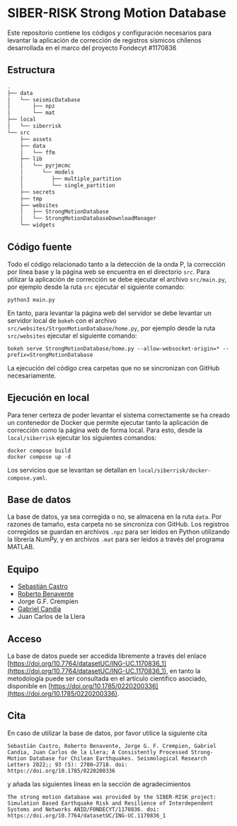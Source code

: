 # SIBER-RISK Strong Motion Database

Este repositorio contiene los códigos y configuración necesarios para levantar la aplicación de corrección de registros sísmicos chilenos desarrollada en el marco del proyecto Fondecyt #1170836

## Estructura

```bash
.
├── data
│   └── seismicDatabase
│       ├── npz
│       └── mat
├── local
│   └── siberrisk
└── src
    ├── assets
    ├── data
    │   └── ffm
    ├── lib
    │   └── pyrjmcmc
    │      └── models
    │         ├── multiple_partition
    │         └── single_partition
    ├── secrets
    ├── tmp
    ├── websites
    │   ├── StrongMotionDatabase
    │   └── StrongMotionDatabaseDownloadManager
    └── widgets
```

## Código fuente

Todo el código relacionado tanto a la detección de la onda P, la corrección por línea base y la página web se encuentra en el directorio ```src```. Para utilizar la aplicación de corrección se debe ejecutar el archivo ```src/main.py```, por ejemplo desde la ruta ```src``` ejecutar el siguiente comando:

```shell
python3 main.py
````

En tanto, para levantar la página web del servidor se debe levantar un servidor local de ```bokeh``` con el archivo ```src/websites/StrgonMotionDatabase/home.py```, por ejemplo desde la ruta ```src/websites``` ejecutar el siguiente comando:

```shell
bokeh serve StrongMotionDatabase/home.py --allow-websocket-origin=* --prefix=StrongMotionDatabase
```

La ejecución del código crea carpetas que no se sincronizan con GitHub necesariamente.

## Ejecución en local

Para tener certeza de poder levantar el sistema correctamente se ha creado un contenedor de Docker que permite ejecutar tanto la aplicación de corrección como la página web de forma local. Para esto, desde la ```local/siberrisk``` ejecutar los siguientes comandos:

```shell
docker compose build
docker compose up -d
```

Los servicios que se levantan se detallan en ```local/siberrisk/docker-compose.yaml```.

## Base de datos

La base de datos, ya sea corregida o no, se almacena en la ruta ```data```. Por razones de tamaño, esta carpeta no se sincroniza con GitHub. Los registros corregidos se guardan en archivos ```.npz``` para ser leidos en Python utilizando la librería NumPy, y en archivos ```.mat``` para ser leidos a través del programa MATLAB.

## Equipo

- [Sebastián Castro](https://github.com/sebacastroh)
- [Roberto Benavente](https://github.com/robenavente)
- Jorge G.F. Crempien
- [Gabriel Candia](https://github.com/gacandia)
- Juan Carlos de la Llera

## Acceso

La base de datos puede ser accedida libremente a través del enlace [https://doi.org/10.7764/datasetUC/ING-UC.1170836_1](https://doi.org/10.7764/datasetUC/ING-UC.1170836_1), en tanto la metodología puede ser consultada en el artículo científico asociado, disponible en [https://doi.org/10.1785/0220200336](https://doi.org/10.1785/0220200336).

## Cita

En caso de utilizar la base de datos, por favor utilice la siguiente cita

    Sebastián Castro, Roberto Benavente, Jorge G. F. Crempien, Gabriel Candia, Juan Carlos de la Llera; A Consistently Processed Strong‐Motion Database for Chilean Earthquakes. Seismological Research Letters 2022;; 93 (5): 2700–2718. doi: https://doi.org/10.1785/0220200336

y añada las siguientes líneas en la sección de agradecimientos

    The strong motion database was provided by the SIBER-RISK project: Simulation Based Earthquake Risk and Resilience of Interdependent Systems and Networks ANID/FONDECYT/1170836. doi: https://doi.org/10.7764/datasetUC/ING-UC.1170836_1
